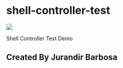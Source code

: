 # shell-controller-test
[![](https://jitpack.io/v/jurandirbarbosa/shell-controller-test.svg)](https://jitpack.io/#jurandirbarbosa/shell-controller-test)

Shell Controller Test Demo

## Created By Jurandir Barbosa
